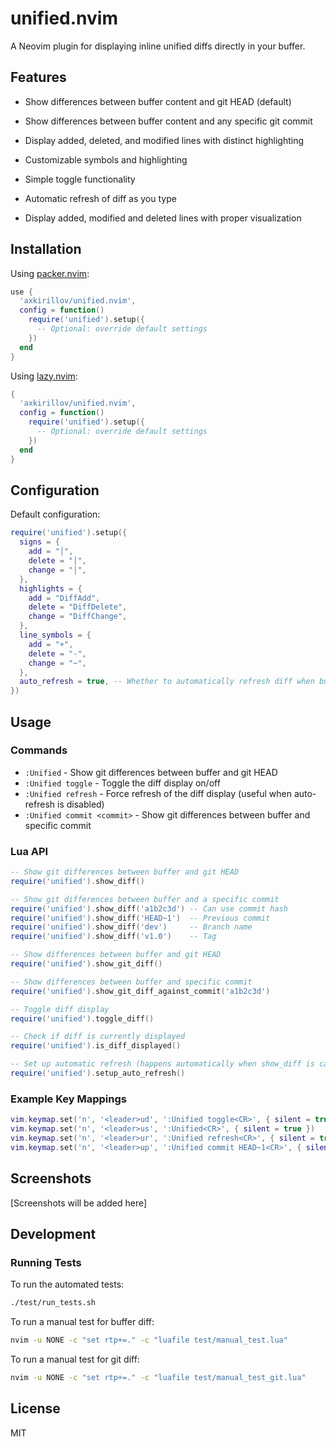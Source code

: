 # unified.nvim

A Neovim plugin for displaying inline unified diffs directly in your buffer.

## Features

- Show differences between buffer content and git HEAD (default)
- Show differences between buffer content and any specific git commit
- Display added, deleted, and modified lines with distinct highlighting
- Customizable symbols and highlighting
- Simple toggle functionality


- Automatic refresh of diff as you type

- Display added, modified and deleted lines with proper visualization

## Installation

Using [packer.nvim](https://github.com/wbthomason/packer.nvim):

```lua
use {
  'axkirillov/unified.nvim',
  config = function()
    require('unified').setup({
      -- Optional: override default settings
    })
  end
}
```

Using [lazy.nvim](https://github.com/folke/lazy.nvim):

```lua
{
  'axkirillov/unified.nvim',
  config = function()
    require('unified').setup({
      -- Optional: override default settings
    })
  end
}
```

## Configuration

Default configuration:

```lua
require('unified').setup({
  signs = {
    add = "│",
    delete = "│",
    change = "│",
  },
  highlights = {
    add = "DiffAdd",
    delete = "DiffDelete",
    change = "DiffChange",
  },
  line_symbols = {
    add = "+",
    delete = "-",
    change = "~",
  },
  auto_refresh = true, -- Whether to automatically refresh diff when buffer changes
})
```

## Usage

### Commands

- `:Unified` - Show git differences between buffer and git HEAD
- `:Unified toggle` - Toggle the diff display on/off
- `:Unified refresh` - Force refresh of the diff display (useful when auto-refresh is disabled)
- `:Unified commit <commit>` - Show git differences between buffer and specific commit

### Lua API

```lua
-- Show git differences between buffer and git HEAD
require('unified').show_diff()

-- Show git differences between buffer and a specific commit
require('unified').show_diff('a1b2c3d') -- Can use commit hash
require('unified').show_diff('HEAD~1')  -- Previous commit
require('unified').show_diff('dev')     -- Branch name
require('unified').show_diff('v1.0')    -- Tag

-- Show differences between buffer and git HEAD
require('unified').show_git_diff()

-- Show differences between buffer and specific commit
require('unified').show_git_diff_against_commit('a1b2c3d')

-- Toggle diff display
require('unified').toggle_diff()

-- Check if diff is currently displayed
require('unified').is_diff_displayed()

-- Set up automatic refresh (happens automatically when show_diff is called)
require('unified').setup_auto_refresh()
```

### Example Key Mappings

```lua
vim.keymap.set('n', '<leader>ud', ':Unified toggle<CR>', { silent = true })
vim.keymap.set('n', '<leader>us', ':Unified<CR>', { silent = true })
vim.keymap.set('n', '<leader>ur', ':Unified refresh<CR>', { silent = true })
vim.keymap.set('n', '<leader>up', ':Unified commit HEAD~1<CR>', { silent = true, desc = "Diff against previous commit" })
```

## Screenshots

[Screenshots will be added here]

## Development

### Running Tests

To run the automated tests:

```bash
./test/run_tests.sh
```

To run a manual test for buffer diff:

```bash
nvim -u NONE -c "set rtp+=." -c "luafile test/manual_test.lua"
```

To run a manual test for git diff:

```bash
nvim -u NONE -c "set rtp+=." -c "luafile test/manual_test_git.lua"
```

## License

MIT
